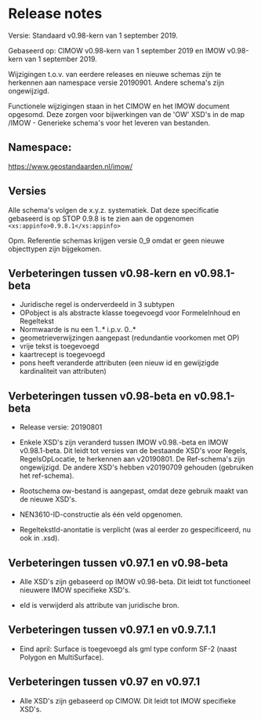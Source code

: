 Release notes
=============

Versie: Standaard v0.98-kern van 1 september 2019.

Gebaseerd op: CIMOW v0.98-kern van 1 september 2019 en IMOW v0.98-kern van 1
september 2019.

Wijzigingen t.o.v. van eerdere releases en nieuwe schemas zijn te herkennen aan
namespace versie 20190901. Andere schema's zijn ongewijzigd.

Functionele wijzigingen staan in het CIMOW en het IMOW document opgesomd. Deze
zorgen voor bijwerkingen van de 'OW' XSD's in de map /IMOW - Generieke schema's
voor het leveren van bestanden.

Namespace:
----------

https://www.geostandaarden.nl/imow/

Versies
-------

Alle schema's volgen de x.y.z. systematiek. Dat deze specificatie gebaseerd is
op STOP 0.9.8 is te zien aan de opgenomen `<xs:appinfo>0.9.8.1</xs:appinfo>`

Opm. Referentie schemas krijgen versie 0_9 omdat er geen nieuwe objecttypen zijn
bijgekomen.

Verbeteringen tussen v0.98-kern en v0.98.1-beta
-----------------------------------------------
- Juridische regel is onderverdeeld in 3 subtypen
- OPobject is als abstracte klasse toegevoegd voor FormeleInhoud en Regeltekst
- Normwaarde is nu een 1..* i.p.v. 0..* 
- geometrieverwijzingen aangepast (redundantie voorkomen met OP)
- vrije tekst is toegevoegd
- kaartrecept is toegevoegd
- pons heeft veranderde attributen (een nieuw id en gewijzigde kardinaliteit van attributen)

Verbeteringen tussen v0.98-beta en v0.98.1-beta
-----------------------------------------------

-   Release versie: 20190801

-   Enkele XSD's zijn veranderd tussen IMOW v0.98.-beta en IMOW v0.98.1-beta.
    Dit leidt tot versies van de bestaande XSD's voor Regels, RegelsOpLocatie,
    te herkennen aan v20190801. De Ref-schema's zijn ongewijzigd. De andere
    XSD's hebben v20190709 gehouden (gebruiken het ref-schema).

-   Rootschema ow-bestand is aangepast, omdat deze gebruik maakt van de nieuwe
    XSD's.

-   NEN3610-ID-constructie als één veld opgenomen.

-   RegeltekstId-anontatie is verplicht (was al eerder zo gespecificeerd, nu ook
    in .xsd).

Verbeteringen tussen v0.97.1 en v0.98-beta
------------------------------------------

-   Alle XSD's zijn gebaseerd op IMOW v0.98-beta. Dit leidt tot functioneel
    nieuwere IMOW specifieke XSD's.

-   eId is verwijderd als attribute van juridische bron.

Verbeteringen tussen v0.97.1 en v0.9.7.1.1
------------------------------------------

-   Eind april: Surface is toegevoegd als gml type conform SF-2 (naast Polygon
    en MultiSurface).

Verbeteringen tussen v0.97 en v0.97.1
-------------------------------------

-   Alle XSD's zijn gebaseerd op CIMOW. Dit leidt tot IMOW specifieke XSD's.
